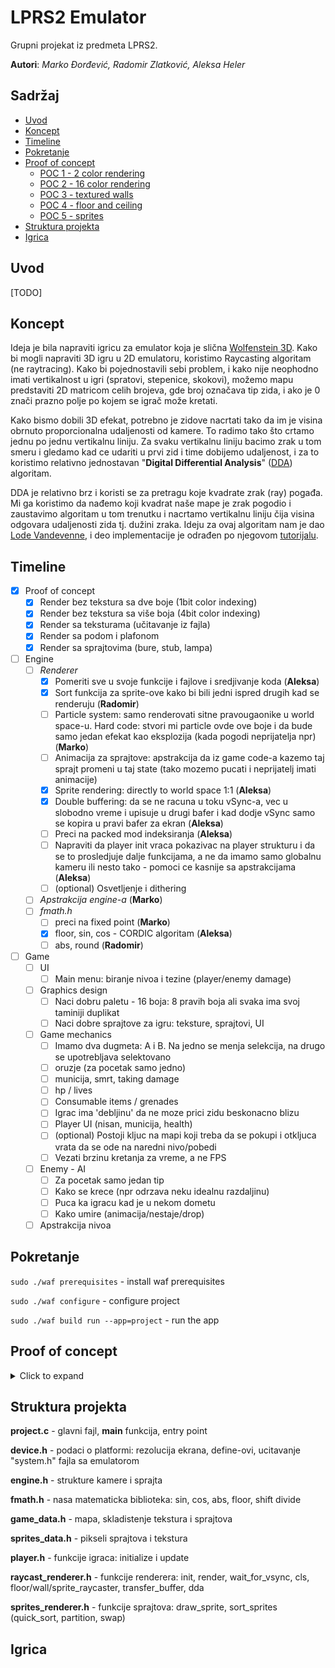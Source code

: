 # LPRS2 Emulator
Grupni projekat iz predmeta LPRS2. 

**Autori**: *Marko Đorđević, Radomir Zlatković, Aleksa Heler*

## Sadržaj
- [Uvod](#uvod)
- [Koncept](#koncept)
- [Timeline](#timeline)
- [Pokretanje](#pokretanje)
- [Proof of concept](#poc)
  - [POC 1 - 2 color rendering](#poc1)
  - [POC 2 - 16 color rendering](#poc2)
  - [POC 3 - textured walls](#poc3)
  - [POC 4 - floor and ceiling](#poc4)
  - [POC 5 - sprites](#poc5)
- [Struktura projekta](#struktura)
- [Igrica](#igrica)

## Uvod <a name = "uvod"></a>
[TODO]

## Koncept <a name = "koncept"></a>
Ideja je bila napraviti igricu za emulator koja je slična [Wolfenstein 3D](https://en.wikipedia.org/wiki/Wolfenstein_3D). Kako bi mogli napraviti 3D igru u 2D emulatoru, koristimo Raycasting algoritam (ne raytracing). Kako bi pojednostavili sebi problem, i kako nije neophodno imati vertikalnost u igri (spratovi, stepenice, skokovi), možemo mapu predstaviti 2D matricom celih brojeva, gde broj označava tip zida, i ako je 0 znači prazno polje po kojem se igrač može kretati.

Kako bismo dobili 3D efekat, potrebno je zidove nacrtati tako da im je visina obrnuto proporcionalna udaljenosti od kamere. To radimo tako što crtamo jednu po jednu vertikalnu liniju. Za svaku vertikalnu liniju bacimo zrak u tom smeru i gledamo kad ce udariti u prvi zid i time dobijemo udaljenost, i za to koristimo relativno jednostavan "**Digital Differential Analysis**" ([DDA](https://en.wikipedia.org/wiki/Digital_differential_analyzer_(graphics_algorithm))) algoritam.

DDA je relativno brz i koristi se za pretragu koje kvadrate zrak (ray) pogađa. Mi ga koristimo da nađemo koji kvadrat naše mape je zrak pogodio i zaustavimo algoritam u tom trenutku i nacrtamo vertikalnu liniju čija visina odgovara udaljenosti zida tj. dužini zraka. Ideju za ovaj algoritam nam je dao [Lode Vandevenne](https://lodev.org/), i deo implementacije je odrađen po njegovom [tutorijalu](https://lodev.org/cgtutor/raycasting.html).


## Timeline <a name = "timeline"></a>
- [X] Proof of concept
  - [X] Render bez tekstura sa dve boje (1bit color indexing)
  - [X] Render bez tekstura sa više boja (4bit color indexing)
  - [X] Render sa teksturama (učitavanje iz fajla)
  - [X] Render sa podom i plafonom
  - [X] Render sa sprajtovima (bure, stub, lampa)
- [ ] Engine
  - [ ] *Renderer*
    - [X] Pomeriti sve u svoje funkcije i fajlove i sredjivanje koda (**Aleksa**)
    - [X] Sort funkcija za sprite-ove kako bi bili jedni ispred drugih kad se renderuju (**Radomir**)
    - [ ] Particle system: samo renderovati sitne pravougaonike u world space-u. Hard code: stvori mi particle ovde ove boje i da bude samo jedan efekat kao eksplozija (kada pogodi neprijatelja npr) (**Marko**)
    - [ ] Animacija za sprajtove: apstrakcija da iz game code-a kazemo taj sprajt promeni u taj state (tako mozemo pucati i neprijatelj imati animacije)
    - [X] Sprite rendering: directly to world space 1:1 (**Aleksa**)
    - [X] Double buffering: da se ne racuna u toku vSync-a, vec u slobodno vreme i upisuje u drugi bafer i kad dodje vSync samo se kopira u pravi bafer za ekran (**Aleksa**)
    - [ ] Preci na packed mod indeksiranja (**Aleksa**)
    - [ ] Napraviti da player init vraca pokazivac na player strukturu i da se to prosledjuje dalje funkcijama, a ne da imamo samo globalnu kameru ili nesto tako - pomoci ce kasnije sa apstrakcijama (**Aleksa**)
    - [ ] (optional) Osvetljenje i dithering
  - [ ] *Apstrakcija engine-a* (**Marko**)
  - [ ] *fmath.h*
    - [ ] preci na fixed point (**Marko**)
    - [X] floor, sin, cos - CORDIC algoritam (**Aleksa**)
    - [ ] abs, round (**Radomir**)
- [ ] Game
  - [ ] UI
    - [ ] Main menu: biranje nivoa i tezine (player/enemy damage)
  - [ ] Graphics design
    - [ ] Naci dobru paletu - 16 boja: 8 pravih boja ali svaka ima svoj taminiji duplikat
    - [ ] Naci dobre sprajtove za igru: teksture, sprajtovi, UI
  - [ ] Game mechanics
    - [ ] Imamo dva dugmeta: A i B. Na jedno se menja selekcija, na drugo se upotrebljava selektovano
    - [ ] oruzje (za pocetak samo jedno)
    - [ ] municija, smrt, taking damage
    - [ ] hp / lives
    - [ ] Consumable items / grenades
    - [ ] Igrac ima 'debljinu' da ne moze prici zidu beskonacno blizu
    - [ ] Player UI (nisan, municija, health)
    - [ ] (optional) Postoji kljuc na mapi koji treba da se pokupi i otkljuca vrata da se ode na naredni nivo/pobedi
    - [ ] Vezati brzinu kretanja za vreme, a ne FPS
  - [ ] Enemy - AI
    - [ ] Za pocetak samo jedan tip
    - [ ] Kako se krece (npr odrzava neku idealnu razdaljinu)
    - [ ] Puca ka igracu kad je u nekom dometu
    - [ ] Kako umire (animacija/nestaje/drop)
  - [ ] Apstrakcija nivoa

## Pokretanje <a name = "pokretanje"></a>

``` sudo ./waf prerequisites ``` - install waf prerequisites

``` sudo ./waf configure ``` - configure project

``` sudo ./waf build run --app=project ``` - run the app

## Proof of concept <a name = "poc"></a>

<details><summary>Click to expand</summary>

### proof_of_concept1.c <a name = "poc1"></a>
Koristi 1bit indeksiranje boja, dakle postoje dve boje (u našem slučaju plava 0 i crvena 1). Implementira jednostavno kretanje igrača (napred nazad, okretanje levo desno). Kod iscrtavanja na ekran, nakon što sačeka vSync signal, sve piksele postavi na plavo (pozadina = 0), i zatim prolazi kroz širinu ekrana, od levo ka desno i iscrtava linije odgovarajuće visine koristeći DDA algoritam i svaki zid oboji istom bojom. Mapa je zabeležena u kodu (hard coded) kao dvodimenzionalni niz tipa *int*.

![proof of concept 1](poc/images/proof_of_concept1.png)

### proof_of_concept2.c <a name = "poc2"></a>
Slično kao i prvi p.o.c. samo koristi 4bit indeksiranje za boje, i paletu definišemo na početku koda. Onda se kod iscrtavanja linije gleda koji je broj (tip) kvadrata na mapi pogođen i u zavisnosti od toga oboji liniju. Ostatak je u suštini isti. Može se primetitit da je u drugom p.o.c. rezolucija manja. To je zato što za indeksiranje koristimo više bitova, i sa istim ograničenjem memorije može da stane manje piksela, u ovom slučaju 4x manje, što je rezolucija 320x240 umesto 640x480.

![proof of concept 2](poc/images/proof_of_concept2.png)

### proof_of_concept3.c <a name = "poc3"></a>
Nastavak na drugi proof of concept, gde je dodato da se umesto jednobojne vertikalne linije crta linija koja se ucitava iz teksture.

![proof of concept 3](poc/images/proof_of_concept3.png) 

### Proof of concept 4 <a name = "poc4"></a>
Nije prilozen kod za ovo, ali je dodatak na raycasting algoritam gde se na pocetku frejma iscrtaju plafon i pod.

![proof of concept 4](poc/images/proof_of_concept4.png)

### Proof of concept 5 <a name = "poc5"></a>
Dodati sprajtovi (bure, stub i lampa). Crtanje sprajtova se odvija nakon zidova i poda po sledećim koracima:
 1. Dok se zidovi raycast-uju, cuvamo udaljenosti svake vertikalne linije u 1D baferu (ZBuffer)
 2. Izracunamo udaljenost svakog sprajta od igrača
 3. Iskoristimo tu udaljenost od igrača da sortiramo sprajtove, od najdaljeg do najbližeg kameri
 4. Projektujemo sprajtove na ravan kamere (u 2D): oduzmemo poziciju igrača od pozicije sprajta i pomnožimo rezultat inverznom 2x2 matricom kamere
 5. Izračunamo veličinu sprajta na ekranu (u x i y smeru) koristeći udaljenost svake vertikalne linije iz tačke 1.
 6. Nacrtamo sprajtove jednu po jednu vertikalnu liniju, i ne crtamo linije gde je sprajt uddaljeniji od 1D ZBuffer-a koji govori da je zid između
 7. Nacrtamo vertikalnu liniju piksel po piksel, i obratimo pažnju da postoje 'nevidljive' boje (u našem slučaju 0xffffff) kako svi sprajtovi ne bi bili kockasti
Nije potrebno apdejtovati ZBuffer dok crtamo linije, kako su već sortirani sprajtovi, oni koji su bliži biće nacrtani poslednji.

![proof of concept 5](poc/images/proof_of_concept5.png)

</details>

## Struktura projekta <a name = "struktura"></a>

**project.c** - glavni fajl, **main** funkcija, entry point

**device.h** - podaci o platformi: rezolucija ekrana, define-ovi, ucitavanje "system.h" fajla sa emulatorom

**engine.h** - strukture kamere i sprajta

**fmath.h** - nasa matematicka biblioteka: sin, cos, abs, floor, shift divide

**game_data.h** - mapa, skladistenje tekstura i sprajtova

**sprites_data.h** - pikseli sprajtova i tekstura

**player.h** - funkcije igraca: initialize i update

**raycast_renderer.h** - funkcije renderera: init, render, wait_for_vsync, cls, floor/wall/sprite_raycaster, transfer_buffer, dda

**sprites_renderer.h** - funkcije sprajtova: draw_sprite, sort_sprites (quick_sort, partition, swap)


## Igrica <a name = "igrica"></a>
